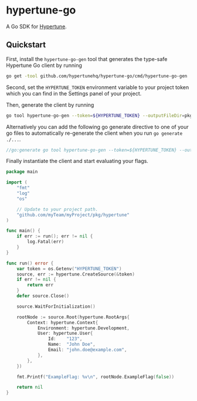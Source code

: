 # hypertune-go

A Go SDK for [Hypertune](https://www.hypertune.com).

## Quickstart

First, install the `hypertune-go-gen` tool that generates the type-safe Hypertune Go client by running

```bash
go get -tool github.com/hypertunehq/hypertune-go/cmd/hypertune-go-gen
```

Second, set the `HYPERTUNE_TOKEN` environment variable to your project token which you can find in the Settings panel of your project.

Then, generate the client by running

```bash
go tool hypertune-go-gen --token=${HYPERTUNE_TOKEN} --outputFileDir=pkg/hypertune
```

Alternatively you can add the following go generate directive to one of your go files to automatically re-generate the client when you run `go generate ./...`.

```go
//go:generate go tool hypertune-go-gen --token=${HYPERTUNE_TOKEN} --outputFileDir=pkg/hypertune
```

Finally instantiate the client and start evaluating your flags.

```go
package main

import (
    "fmt"
	"log"
    "os"

    // Update to your project path.
    "github.com/myTeam/myProject/pkg/hypertune"
)

func main() {
	if err := run(); err != nil {
		log.Fatal(err)
	}
}

func run() error {
    var token = os.Getenv("HYPERTUNE_TOKEN")
	source, err := hypertune.CreateSource(&token)
	if err != nil {
		return err
	}
	defer source.Close()

	source.WaitForInitialization()

	rootNode := source.Root(hypertune.RootArgs{
		Context: hypertune.Context{
			Environment: hypertune.Development,
			User: hypertune.User{
				Id:    "123",
				Name:  "John Doe",
				Email: "john.doe@example.com",
			},
		},
	})

	fmt.Printf("ExampleFlag: %v\n", rootNode.ExampleFlag(false))

	return nil
}
```
